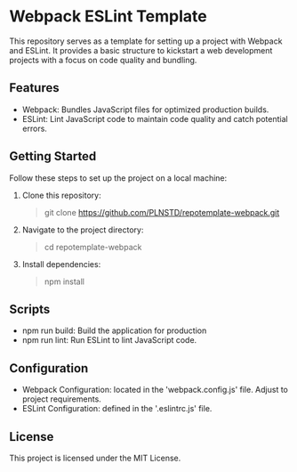 # Webpack ESLint Template

This repository serves as a template for setting up a project with Webpack and ESLint.
It provides a basic structure to kickstart a web development projects with a focus on code quality and bundling.

## Features

- Webpack: Bundles JavaScript files for optimized production builds.
- ESLint: Lint JavaScript code to maintain code quality and catch potential errors.

## Getting Started

Follow these steps to set up the project on a local machine:

1. Clone this repository:
   > git clone https://github.com/PLNSTD/repotemplate-webpack.git
1. Navigate to the project directory:
   > cd repotemplate-webpack
1. Install dependencies:
   > npm install

## Scripts

- npm run build: Build the application for production
- npm run lint: Run ESLint to lint JavaScript code.

## Configuration

- Webpack Configuration: located in the 'webpack.config.js' file. Adjust to project requirements.
- ESLint Configuration: defined in the '.eslintrc.js' file.

## License

This project is licensed under the MIT License.
